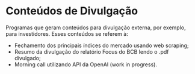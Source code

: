 # Conteúdos de Divulgação
Programas que geram conteúdos para divulgação externa, por exemplo, para investidores. Esses conteúdos se referem à:
- Fechamento dos principais índices do mercado usando web scraping;
- Resumo da divulgação do relatório Focus do BCB lendo o .pdf divulgado;
- Morning call utilizando API da OpenAI (work in progress).
